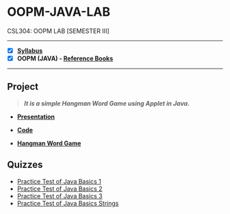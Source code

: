 # OOPM-JAVA-LAB
 CSL304: OOPM LAB [SEMESTER III]
 
 ---
 
 - [X] **[Syllabus](https://github.com/Amey-Thakur/OOPM-JAVA-LAB/blob/main/SE-Comps_CBCGS_Syllabus.pdf)**
 - [x] **OOPM (JAVA) - [Reference Books](https://github.com/Amey-Thakur/OOPM-JAVA-LAB/tree/main/Reference%20Books)**

---

## Project
 >**_It is a simple Hangman Word Game using Applet in Java._**
 
 - **[Presentation](http://dx.doi.org/10.13140/RG.2.2.26806.22082)**
  
 - **[Code](http://dx.doi.org/10.13140/RG.2.2.20095.33446)**
  
 - **[Hangman Word Game](https://github.com/Amey-Thakur/HANGMAN-WORD-GAME)** 

## Quizzes
 - [Practice Test of Java Basics 1](https://github.com/Amey-Thakur/OOPM-JAVA-LAB/blob/main/Quizzes/Practice%20Test%20of%20Java%20Basics%201.pdf)
 - [Practice Test of Java Basics 2](https://github.com/Amey-Thakur/OOPM-JAVA-LAB/blob/main/Quizzes/Practice%20Test%20of%20Java%20Basics%202.pdf)
 - [Practice Test of Java Basics 3](https://github.com/Amey-Thakur/OOPM-JAVA-LAB/blob/main/Quizzes/Practice%20Test%20of%20Java%20Basics%203.pdf)
 - [Practice Test of Java Basics Strings](https://github.com/Amey-Thakur/OOPM-JAVA-LAB/blob/main/Quizzes/Practice%20Test%20of%20Java%20Basic%20Strings.pdf)
